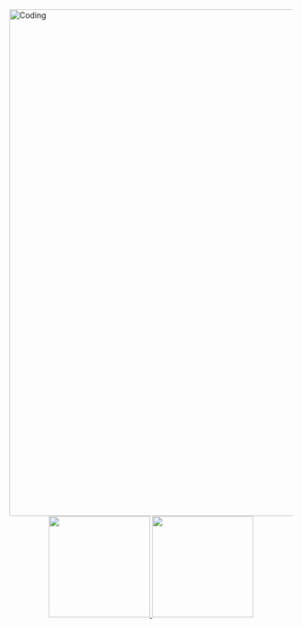 <img align="center" alt="Coding" width="900" src="https://imgur.com/ssgq1yf.gif">
<div align="center">
  <a href="https://github.com/nichmanoel">
  <img height="180em" src="https://github-readme-stats.vercel.app/api?username=nichmanoel&show_icons=true&theme=nord&include_all_commits=true&count_private=true"/>
  <img height="180em" src="https://github-readme-stats.vercel.app/api/top-langs/?username=nichmanoel&layout=compact&langs_count=5&theme=nord"/>
</div>
